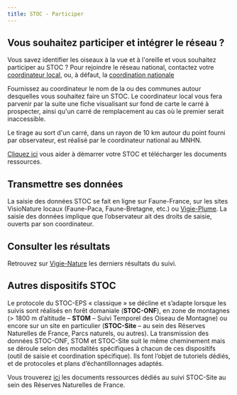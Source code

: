 ```yaml
---
title: STOC - Participer
---
```


## Vous souhaitez participer et intégrer le réseau ?

<div class="InformativePageParagraph">

Vous savez identifier les oiseaux à la vue et à l'oreille et vous souhaitez participer au STOC ? Pour rejoindre le réseau national, contactez votre [coordinateur local](http://www.vigienature.fr/fr/observatoires/suivi-temporel-oiseaux-communs-stoc/j-integre-reseau-3414), ou, à défaut, la [coordination nationale](mailto:stoceps@mnhn.fr)

Fournissez au coordinateur le nom de la ou des communes autour desquelles vous souhaitez faire un STOC. Le coordinateur local vous fera parvenir par la suite une fiche visualisant sur fond de carte le carré à prospecter, ainsi qu'un carré de remplacement au cas où le premier serait inaccessible.

Le tirage au sort d'un carré, dans un rayon de 10 km autour du point fourni par observateur, est réalisé par le coordinateur national au MNHN.

[Cliquez ici](https://www.faune-france.org/index.php?m_id=20022) vous aider à démarrer votre STOC et télécharger les documents ressources.

</div>

## Transmettre ses données

<div class="InformativePageParagraph">

La saisie des données STOC se fait en ligne sur Faune-France, sur les sites VisioNature locaux (Faune-Paca, Faune-Bretagne, etc.) ou [Vigie-Plume](https://www.vigie-plume.fr/). La saisie des données implique que l’observateur ait des droits de saisie, ouverts par son coordinateur.

</div>

## Consulter les résultats

<div class="InformativePageParagraph">

Retrouvez sur [Vigie-Nature](http://www.vigienature.fr/fr/observatoires/suivi-temporel-oiseaux-communs-stoc/resultats-3413) les derniers résultats du suivi.

</div>

## Autres dispositifs STOC

<div class="InformativePageParagraph">

Le protocole du STOC-EPS « classique » se décline et s’adapte lorsque les suivis sont réalisés en forêt domaniale (**STOC-ONF**), en zone de montagnes (> 1800 m d’altitude – **STOM** – Suivi Temporel des Oiseau de Montagne) ou encore sur un site en particulier (**STOC-Site** – au sein des Réserves Naturelles de France, Parcs naturels, ou autres). La transmission des données STOC-ONF, STOM et STOC-Site suit le même cheminement mais se déroule selon des modalités spécifiques à chacun de ces dispositifs (outil de saisie et coordination spécifique). Ils font l’objet de tutoriels dédiés, et de protocoles et plans d’échantillonnages adaptés.

Vous trouverez [ici](https://www.faune-france.org/index.php?m_id=20022) les documents ressources dédiés au suivi STOC-Site au sein des Réserves Naturelles de France.

</div>
